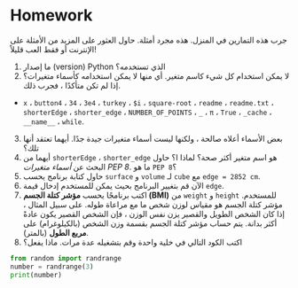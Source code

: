 
# Homework

جرب هذه التمارين في المنزل. هذه مجرد أمثلة. حاول العثور على المزيد من الأمثلة على الإنترنت أو فقط العب قليلاً!

1. ما إصدار (version) Python الذي تستخدمه؟
2. لا يمكن استخدام كل شيء كاسم متغير. أي منها لا يمكن استخدامه كأسماء متغيرات؟ إذا لم تكن متأكدًا ، فجرب ذلك.
  - `x` ، `button4` ، `34` ، `3e4` ، `turkey` ، `$i` ، `square-root` ، `readme` ، `readme.txt` ، `shorterEdge` ، `shorter_edge` ، `NUMBER_OF_POINTS` ، `_` ، `π` ، `True` ، `_cache` ، `__name__` ،  `while`.
3. بعض الأسماء أعلاه صالحة ، ولكنها ليست أسماء متغيرات جيدة جدًا. أيهما تعتقد أنها تلك؟
4. أيهما من `shorterEdge` ، `shorter_edge` هو اسم متغير أكثر صحة؟ لماذا ا؟ حاول البحث عن *أسماء متغيرات PEP 8*. ما هو `PEP 8`؟
5. حاول كتابة برنامج يحسب `surface` و `volume` لـ `cube` مع `edge = 2852 cm`.
6. الآن قم بتغيير البرنامج بحيث يمكن للمستخدم إدخال قيمة `edge`.
7. اكتب برنامجًا يحسب **مؤشر كتلة الجسم (BMI)** من `weight` و `height` للمستخدم.
مؤشر كتلة الجسم هو مقياس لوزن شخص ما مع مراعاة طوله. على سبيل المثال ، إذا كان الشخص الطويل والقصير يزن نفس الوزن ، فإن الشخص القصير يكون عادةً أكثر بدانة.
يتم حساب مؤشر كتلة الجسم بقسمة وزن الشخص (بالكيلوغرام) على **مربع الطول** (بالمتر).
8. اكتب الكود التالي في خلية واحدة وقم بتشغيله عدة مرات. ماذا يفعل؟
```python
from random import randrange
number = randrange(3)
print(number)
```
